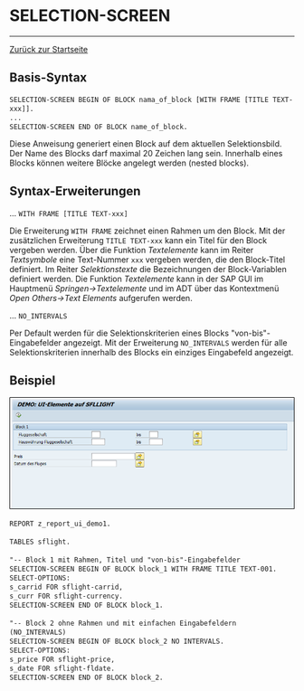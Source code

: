 # SELECTION-SCREEN
---
[Zurück zur Startseite](https://wolfgangzeller.github.io/ABAP-for-SAP-BW/)

## Basis-Syntax
```abap
SELECTION-SCREEN BEGIN OF BLOCK nama_of_block [WITH FRAME [TITLE TEXT-xxx]].
...
SELECTION-SCREEN END OF BLOCK name_of_block.
```
Diese Anweisung generiert einen Block auf dem aktuellen Selektionsbild. Der Name des Blocks darf maximal 20 Zeichen lang sein. Innerhalb eines Blocks können weitere Blöcke angelegt werden (nested blocks).

## Syntax-Erweiterungen
... `WITH FRAME [TITLE TEXT-xxx]`

Die Erweiterung `WITH FRAME` zeichnet einen Rahmen um den Block. Mit der zusätzlichen Erweiterung `TITLE TEXT-xxx` kann ein Titel für den Block vergeben werden. Über die Funktion *Textelemente* kann im Reiter *Textsymbole* eine Text-Nummer `xxx` vergeben werden, die den Block-Titel definiert. Im Reiter *Selektionstexte* die Bezeichnungen der Block-Variablen definiert werden.
Die Funktion *Textelemente* kann in der SAP GUI im Hauptmenü *Springen->Textelemente* und im ADT über das Kontextmenü *Open Others->Text Elements* aufgerufen werden.

... `NO_INTERVALS`

Per Default werden für die Selektionskriterien eines Blocks "von-bis"-Eingabefelder angezeigt. Mit der Erweiterung `NO_INTERVALS` werden für alle Selektionskriterien innerhalb des Blocks ein einziges Eingabefeld angezeigt.

## Beispiel
![SELECTIONS-SCREEN](img/SELECTIONS-SCREEN.png)
```abap
REPORT z_report_ui_demo1.

TABLES sflight.

"-- Block 1 mit Rahmen, Titel und "von-bis"-Eingabefelder
SELECTION-SCREEN BEGIN OF BLOCK block_1 WITH FRAME TITLE TEXT-001.
SELECT-OPTIONS:
s_carrid FOR sflight-carrid,
s_curr FOR sflight-currency.
SELECTION-SCREEN END OF BLOCK block_1.

"-- Block 2 ohne Rahmen und mit einfachen Eingabefeldern (NO_INTERVALS)
SELECTION-SCREEN BEGIN OF BLOCK block_2 NO INTERVALS.
SELECT-OPTIONS:
s_price FOR sflight-price,
s_date FOR sflight-fldate.
SELECTION-SCREEN END OF BLOCK block_2.
```
